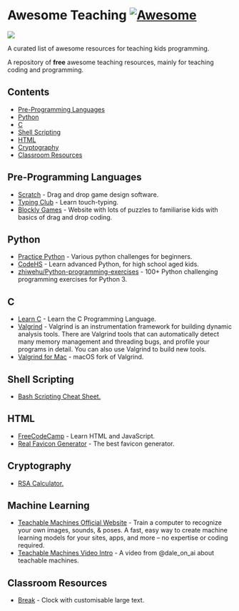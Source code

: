 # Awesome Teaching [![Awesome](https://awesome.re/badge.svg)](https://awesome.re)

<img src="https://repository-images.githubusercontent.com/278381805/7d8e4c00-c6d6-11ea-983f-88bd75241241">

A curated list of awesome resources for teaching kids programming.

A repository of **free** awesome teaching resources, mainly for teaching coding and programming.

## Contents

- [Pre-Programming Languages](#pre-programming-languages)
- [Python](#python)
- [C](#c)
- [Shell Scripting](#shell-scripting)
- [HTML](#html)
- [Cryptography](#cryptography)
- [Classroom Resources](#classroom-resources)

<!--te-->

## Pre-Programming Languages

- [Scratch](https://scratch.mit.edu/) - Drag and drop game design software.
- [Typing Club](https://www.typingclub.com/) - Learn touch-typing.
- [Blockly Games](https://blockly.games/) - Website with lots of puzzles to familiarise kids with basics of drag and drop coding.

## Python

- [Practice Python](https://practicepython.org) - Various python challenges for beginners.
- [CodeHS](https://codehs.com/) - Learn advanced Python, for high school aged kids.
- [zhiwehu/Python-programming-exercises](https://github.com/zhiwehu/Python-programming-exercises/blob/master/100%2B%20Python%20challenging%20programming%20exercises%20for%20Python%203.md) - 100+ Python challenging programming exercises for Python 3. 

## C

- [Learn C](https://www.learn-c.org/) - Learn the C Programming Language.
- [Valgrind](https://valgrind.org/) - Valgrind is an instrumentation framework for building dynamic analysis tools. There are Valgrind tools that can automatically detect many memory management and threading bugs, and profile your programs in detail. You can also use Valgrind to build new tools.
- [Valgrind for Mac](https://github.com/sowson/valgrind) - macOS fork of Valgrind.

## Shell Scripting

- [Bash Scripting Cheat Sheet.](https://devhints.io/bash)

## HTML

- [FreeCodeCamp](https://www.freecodecamp.org/) - Learn HTML and JavaScript.
- [Real Favicon Generator](https://realfavicongenerator.net/) - The best favicon generator.

## Cryptography

- [RSA Calculator.](https://www.cs.drexel.edu/~jpopyack/IntroCS/HW/RSAWorksheet.html)

## Machine Learning

- [Teachable Machines Official Website](https://teachablemachine.withgoogle.com/) - Train a computer to recognize your own images, sounds, & poses. A fast, easy way to create machine learning models for your sites, apps, and more – no expertise or coding required.
- [Teachable Machines Video Intro](https://www.instagram.com/tv/CGn-75ngGbX/?igshid=jpqqnpyf3auc) - A video from @dale_on_ai about teachable machines.

## Classroom Resources

- [Break](https://masterdracula.com/break/) - Clock with customisable large text.
